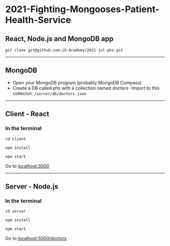 # 2021-Fighting-Mongooses-Patient-Health-Service

## React, Node.js and MongoDB app

`git clone git@github.com:iO-Academy/2021-jul-phs.git`

---
## MongoDB
- Open your MongoDB program (probably MongoDB Compass)
- Create a DB called phs with a collection named doctors
-Import to this collecion:
`/server/db/doctors.json`
---

## Client - React

### In the terminal
`cd client`

`npm install`

`npm start`

Go to [localhost:3000](http://localhost:3000)

---
## Server - Node.js

### In the terminal

`cd server`

`npm install`

`npm start`

Go to [localhost:5000/doctors](http://localhost:5000/doctors)

